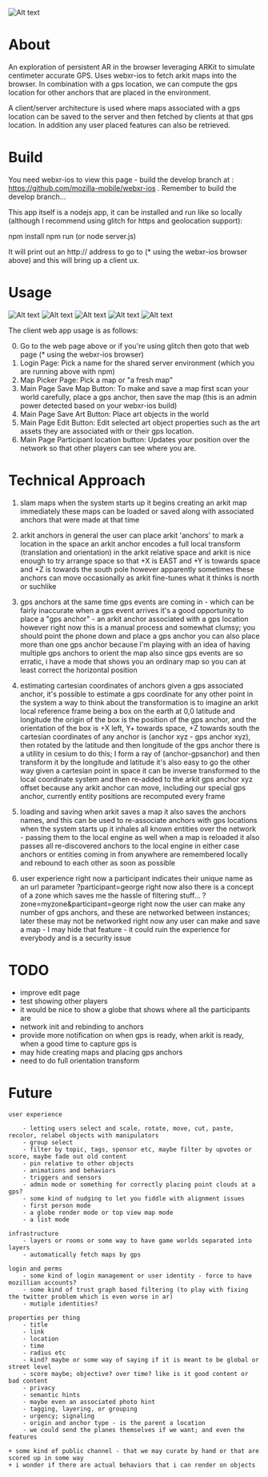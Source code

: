 
![Alt text](public/art/splash.jpg?raw=true "Splash Art")

# About

An exploration of persistent AR in the browser leveraging ARKit to simulate centimeter accurate GPS. Uses webxr-ios to fetch arkit maps into the browser. In combination with a gps location, we can compute the gps location for other anchors that are placed in the environment.

A client/server architecture is used where maps associated with a gps location can be saved to the server and then fetched by clients at that gps location. In addition any user placed features can also be retrieved.

# Build

You need webxr-ios to view this page - build the develop branch at : https://github.com/mozilla-mobile/webxr-ios . Remember to build the develop branch...

This app itself is a nodejs app, it can be installed and run like so locally (although I recommend using glitch for https and geolocation support):

  npm install
  npm run
  (or node server.js)

It will print out an http:// address to go to (* using the webxr-ios browser above) and this will bring up a client ux.

# Usage

![Alt text](public/art/login.jpg?raw=true "Login Page")
![Alt text](public/art/picker.jpg?raw=true "Picker Page")
![Alt text](public/art/main.jpg?raw=true "Main Page")
![Alt text](public/art/edit.jpg?raw=true "Edit Page")
![Alt text](public/art/map.jpg?raw=true "Map Page")

The client web app usage is as follows:

  0) Go to the web page above or if you're using glitch then goto that web page (* using the webxr-ios browser)
  1) Login Page: Pick a name for the shared server environment (which you are running above with npm)
  2) Map Picker Page: Pick a map or "a fresh map"
  3) Main Page Save Map Button: To make and save a map first scan your world carefully, place a gps anchor, then save the map (this is an admin power detected based on your webxr-ios build)
  4) Main Page Save Art Button: Place art objects in the world
  5) Main Page Edit Button: Edit selected art object properties such as the art assets they are associated with or their gps location.
  6) Main Page Participant location button: Updates your position over the network so that other players can see where you are.

# Technical Approach

1. slam maps
   when the system starts up it begins creating an arkit map immediately
   these maps can be loaded or saved along with associated anchors that were made at that time

2. arkit anchors in general
   the user can place arkit 'anchors' to mark a location in the space
   an arkit anchor encodes a full local transform (translation and orientation) in the arkit relative space
   and arkit is nice enough to try arrange space so that +X is EAST and +Y is towards space and +Z is towards the south pole
   however apparently sometimes these anchors can move occasionally as arkit fine-tunes what it thinks is north or suchlike

3. gps anchors
   at the same time gps events are coming in - which can be fairly inaccurate
   when a gps event arrives it's a good opportunity to place a "gps anchor" - an arkit anchor associated with a gps location
   however right now this is a manual process and somewhat clumsy; you should point the phone down and place a gps anchor
   you can also place more than one gps anchor because I'm playing with an idea of having multiple gps anchors to orient the map
   also since gps events are so erratic, i have a mode that shows you an ordinary map so you can at least correct the horizontal position

4. estimating cartesian coordinates of anchors
   given a gps associated anchor, it's possible to estimate a gps coordinate for any other point in the system
   a way to think about the transformation is to imagine an arkit local reference frame being a box on the earth at 0,0 latitude and longitude
   the origin of the box is the position of the gps anchor, and the orientation of the box is +X left, Y+ towards space, +Z towards south
   the cartesian coordinates of any anchor is (anchor xyz - gps anchor xyz), then rotated by the latitude and then longitude of the gps anchor
   there is a utility in cesium to do this; I form a ray of (anchor-gpsanchor) and then transform it by the longitude and latitude
   it's also easy to go the other way
   given a cartesian point in space it can be inverse transformed to the local coordinate system and then re-added to the arkit gps anchor xyz offset
   because any arkit anchor can move, including our special gps anchor, currently entity positions are recomputed every frame

5. loading and saving
   when arkit saves a map it also saves the anchors names, and this can be used to re-associate anchors with gps locations
   when the system starts up it inhales all known entities over the network - passing them to the local engine
   as well when a map is reloaded it also passes all re-discovered anchors to the local engine
   in either case anchors or entities coming in from anywhere are remembered locally and rebound to each other as soon as possible

6. user experience
   right now a participant indicates their unique name as an url parameter ?participant=george
   right now also there is a concept of a zone which saves me the hassle of filtering stuff... ?zone=myzone&participant=george
   right now the user can make any number of gps anchors, and these are networked between instances; later these may not be networked
   right now any user can make and save a map - I may hide that feature - it could ruin the experience for everybody and is a security issue

# TODO

- improve edit page
- test showing other players
- it would be nice to show a globe that shows where all the participants are
- network init and rebinding to anchors
- provide more notification on when gps is ready, when arkit is ready, when a good time to capture gps is
- may hide creating maps and placing gps anchors
- need to do full orientation transform 

# Future

	user experience

		- letting users select and scale, rotate, move, cut, paste, recolor, relabel objects with manipulators
		- group select
		- filter by topic, tags, sponsor etc, maybe filter by upvotes or score, maybe fade out old content
		- pin relative to other objects
		- animations and behaviors
		- triggers and sensors
		- admin mode or something for correctly placing point clouds at a gps?
		- some kind of nudging to let you fiddle with alignment issues
		- first person mode
		- a globe render mode or top view map mode
		- a list mode

	infrastructure
		- layers or rooms or some way to have game worlds separated into layers
		- automatically fetch maps by gps

	login and perms
		- some kind of login management or user identity - force to have mozillian accounts?
		- some kind of trust graph based filtering (to play with fixing the twitter problem which is even worse in ar)
		- mutiple identities?

	properties per thing
		- title
		- link
		- location
		- time
		- radius etc
		- kind? maybe or some way of saying if it is meant to be global or street level
		- score maybe; objective? over time? like is it good content or bad content
		- privacy
		- semantic hints
		- maybe even an associated photo hint
		- tagging, layering, or grouping
		- urgency; signaling
		- origin and anchor type - is the parent a location
		- we could send the planes themselves if we want; and even the features

	+ some kind of public channel - that we may curate by hand or that are scored up in some way
	+ i wonder if there are actual behaviors that i can render on objects













